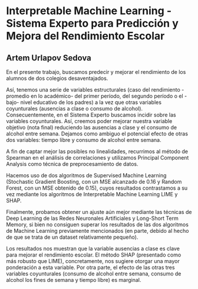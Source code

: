 # Interpretable Machine Learning - Sistema Experto para Predicción y Mejora del Rendimiento Escolar
## Artem Urlapov Sedova

<p align="justify">
  
En el presente trabajo, buscamos predecir y mejorar el rendimiento de los alumnos de dos colegios desaventajados.
  
Así, tenemos una serie de variables estructurales (caso del rendimiento -promedio en lo académico- del primer período, del segundo período o el -bajo- nivel educativo de los padres) a la vez que otras variables coyunturales (ausencias a clase o consumo de alcohol). Consecuentemente, en el Sistema Experto buscamos incidir sobre las variables coyunturales. Así, creemos poder mejorar nuestra variable objetivo (nota final) reduciendo las ausencias a clase y el consumo de alcohol entre semana. Dejamos como ambiguo el potencial efecto de otras dos variables: tiempo libre y consumo de alcohol entre semana.

A fin de captar mejor las posibles no linealidades, recurrimos al método de Spearman en el análisis de correlaciones y utilizamos Principal Component Analysis como técnica de preprocesamiento de datos.

Hacemos uso de dos algoritmos de Supervised Machine Learning (Stochastic Gradient Boosting, con un MSE alcanzado de 0.16 y Random Forest, con un MSE obtenido de 0.15), cuyos resultados contrastamos a su vez mediante los algoritmos de Interpretable Machine Learning LIME y SHAP. 

Finalmente, probamos obtener un ajuste aún mejor mediante las técnicas de Deep Learning de las Redes Neuronales Artificiales y Long-Short Term Memory, si bien no consiguen superar los resultados de las dos algoritmos de Machine Learning previamente mencionados (en parte, debido al hecho de que se trata de un dataset relativamente pequeño).

Los resultados nos muestran que la variable ausencias a clase es clave para mejorar el rendimiento escolar. El método SHAP (presentado como más robusto que LIME), concretamente, nos sugiere otorgar una mayor ponderación a esta variable. Por otra parte, el efecto de las otras tres variables coyunturales (consumo de alcohol entre semana, consumo de alcohol los fines de semana y tiempo libre) es marginal.

</p>
